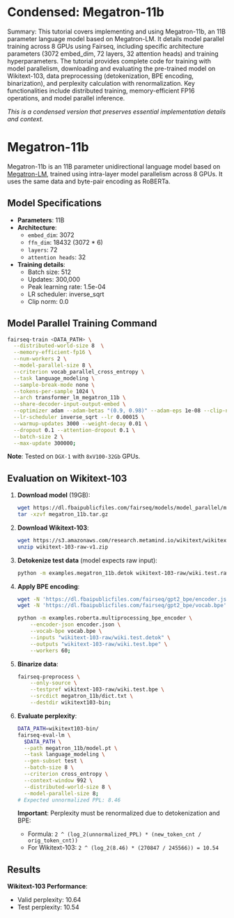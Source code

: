 # Condensed: Megatron-11b

Summary: This tutorial covers implementing and using Megatron-11b, an 11B parameter language model based on Megatron-LM. It details model parallel training across 8 GPUs using Fairseq, including specific architecture parameters (3072 embed_dim, 72 layers, 32 attention heads) and training hyperparameters. The tutorial provides complete code for training with model parallelism, downloading and evaluating the pre-trained model on Wikitext-103, data preprocessing (detokenization, BPE encoding, binarization), and perplexity calculation with renormalization. Key functionalities include distributed training, memory-efficient FP16 operations, and model parallel inference.

*This is a condensed version that preserves essential implementation details and context.*

# Megatron-11b

Megatron-11b is an 11B parameter unidirectional language model based on [Megatron-LM](https://arxiv.org/pdf/1909.08053.pdf), trained using intra-layer model parallelism across 8 GPUs. It uses the same data and byte-pair encoding as RoBERTa.

## Model Specifications

- **Parameters**: 11B
- **Architecture**:
  - `embed_dim`: 3072
  - `ffn_dim`: 18432 (3072 * 6)
  - `layers`: 72
  - `attention heads`: 32
- **Training details**:
  - Batch size: 512
  - Updates: 300,000
  - Peak learning rate: 1.5e-04
  - LR scheduler: inverse_sqrt
  - Clip norm: 0.0

## Model Parallel Training Command

```bash
fairseq-train <DATA_PATH> \
  --distributed-world-size 8  \
  --memory-efficient-fp16 \
  --num-workers 2 \
  --model-parallel-size 8 \
  --criterion vocab_parallel_cross_entropy \
  --task language_modeling \
  --sample-break-mode none \
  --tokens-per-sample 1024 \
  --arch transformer_lm_megatron_11b \
  --share-decoder-input-output-embed \
  --optimizer adam --adam-betas "(0.9, 0.98)" --adam-eps 1e-08 --clip-norm 0.0 \
  --lr-scheduler inverse_sqrt --lr 0.00015 \
  --warmup-updates 3000 --weight-decay 0.01 \
  --dropout 0.1 --attention-dropout 0.1 \
  --batch-size 2 \
  --max-update 300000;
```

**Note**: Tested on `DGX-1` with `8xV100-32Gb` GPUs.

## Evaluation on Wikitext-103

1. **Download model** (19GB):
   ```bash
   wget https://dl.fbaipublicfiles.com/fairseq/models/model_parallel/megatron_11b.tar.gz
   tar -xzvf megatron_11b.tar.gz
   ```

2. **Download Wikitext-103**:
   ```bash
   wget https://s3.amazonaws.com/research.metamind.io/wikitext/wikitext-103-raw-v1.zip
   unzip wikitext-103-raw-v1.zip
   ```

3. **Detokenize test data** (model expects raw input):
   ```bash
   python -m examples.megatron_11b.detok wikitext-103-raw/wiki.test.raw > wikitext-103-raw/wiki.test.detok
   ```

4. **Apply BPE encoding**:
   ```bash
   wget -N 'https://dl.fbaipublicfiles.com/fairseq/gpt2_bpe/encoder.json'
   wget -N 'https://dl.fbaipublicfiles.com/fairseq/gpt2_bpe/vocab.bpe'
   
   python -m examples.roberta.multiprocessing_bpe_encoder \
       --encoder-json encoder.json \
       --vocab-bpe vocab.bpe \
       --inputs "wikitext-103-raw/wiki.test.detok" \
       --outputs "wikitext-103-raw/wiki.test.bpe" \
       --workers 60;
   ```

5. **Binarize data**:
   ```bash
   fairseq-preprocess \
       --only-source \
       --testpref wikitext-103-raw/wiki.test.bpe \
       --srcdict megatron_11b/dict.txt \
       --destdir wikitext103-bin;
   ```

6. **Evaluate perplexity**:
   ```bash
   DATA_PATH=wikitext103-bin/
   fairseq-eval-lm \
     $DATA_PATH \
     --path megatron_11b/model.pt \
     --task language_modeling \
     --gen-subset test \
     --batch-size 8 \
     --criterion cross_entropy \
     --context-window 992 \
     --distributed-world-size 8 \
     --model-parallel-size 8;
   # Expected unnormalized PPL: 8.46
   ```

   **Important**: Perplexity must be renormalized due to detokenization and BPE:
   - Formula: `2 ^ (log_2(unnormalized_PPL) * (new_token_cnt / orig_token_cnt))`
   - For Wikitext-103: `2 ^ (log_2(8.46) * (270847 / 245566)) = 10.54`

## Results

**Wikitext-103 Performance**:
- Valid perplexity: 10.64
- Test perplexity: 10.54